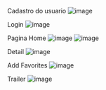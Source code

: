 Cadastro do usuario
![image](https://github.com/user-attachments/assets/44380835-c74c-4339-8b31-a101369803ba)

Login
![image](https://github.com/user-attachments/assets/d04d8b36-600e-4deb-a6eb-b8fa5653e652)

Pagina Home
![image](https://github.com/user-attachments/assets/731cc44b-1dd1-43ce-ae64-47b2238ed716)
![image](https://github.com/user-attachments/assets/19ee7858-8a25-4431-a459-6526e5a9fbb4)

Detail
![image](https://github.com/user-attachments/assets/d2fe4a58-6a66-4249-a2d6-ce07865dd226)

Add Favorites
![image](https://github.com/user-attachments/assets/18bbdc54-a7ae-4f10-b97f-4244e898550c)

Trailer
![image](https://github.com/user-attachments/assets/0f296efa-f329-4d40-af70-72038ced0fcd)





